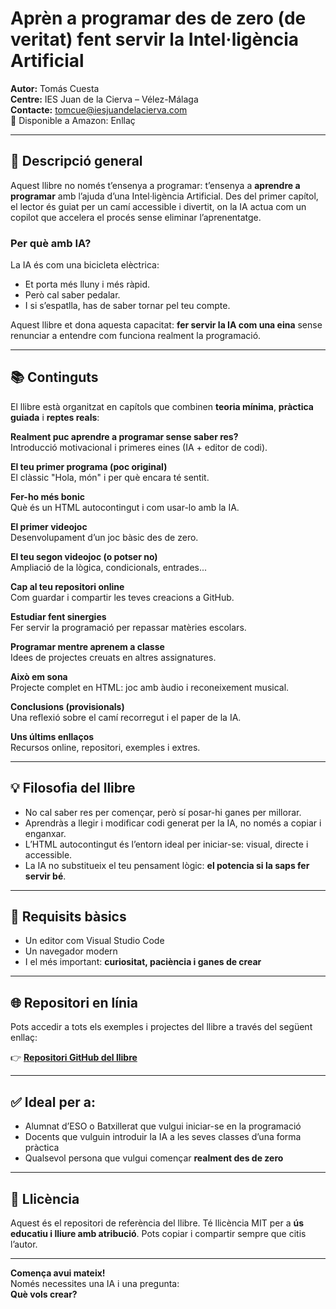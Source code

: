 # Aprèn a programar des de zero (de veritat) fent servir la Intel·ligència Artificial  
**Autor:** Tomás Cuesta  
**Centre:** IES Juan de la Cierva – Vélez-Málaga  
**Contacte:** tomcue@iesjuandelacierva.com  
📖 Disponible a Amazon: Enllaç

---

## 📘 Descripció general

Aquest llibre no només t’ensenya a programar: t’ensenya a **aprendre a programar** amb l’ajuda d’una Intel·ligència Artificial. Des del primer capítol, el lector és guiat per un camí accessible i divertit, on la IA actua com un copilot que accelera el procés sense eliminar l’aprenentatge.

### Per què amb IA?

La IA és com una bicicleta elèctrica:

- Et porta més lluny i més ràpid.  
- Però cal saber pedalar.  
- I si s’espatlla, has de saber tornar pel teu compte.

Aquest llibre et dona aquesta capacitat: **fer servir la IA com una eina** sense renunciar a entendre com funciona realment la programació.

---

## 📚 Continguts

El llibre està organitzat en capítols que combinen **teoria mínima**, **pràctica guiada** i **reptes reals**:

**Realment puc aprendre a programar sense saber res?**  
Introducció motivacional i primeres eines (IA + editor de codi).

**El teu primer programa (poc original)**  
El clàssic "Hola, món" i per què encara té sentit.

**Fer-ho més bonic**  
Què és un HTML autocontingut i com usar-lo amb la IA.

**El primer videojoc**  
Desenvolupament d’un joc bàsic des de zero.

**El teu segon videojoc (o potser no)**  
Ampliació de la lògica, condicionals, entrades...

**Cap al teu repositori online**  
Com guardar i compartir les teves creacions a GitHub.

**Estudiar fent sinergies**  
Fer servir la programació per repassar matèries escolars.

**Programar mentre aprenem a classe**  
Idees de projectes creuats en altres assignatures.

**Això em sona**  
Projecte complet en HTML: joc amb àudio i reconeixement musical.

**Conclusions (provisionals)**  
Una reflexió sobre el camí recorregut i el paper de la IA.

**Uns últims enllaços**  
Recursos online, repositori, exemples i extres.

---

## 💡 Filosofia del llibre

- No cal saber res per començar, però sí posar-hi ganes per millorar.  
- Aprendràs a llegir i modificar codi generat per la IA, no només a copiar i enganxar.  
- L’HTML autocontingut és l’entorn ideal per iniciar-se: visual, directe i accessible.  
- La IA no substitueix el teu pensament lògic: **el potencia si la saps fer servir bé**.

---

## 🧠 Requisits bàsics

- Un editor com Visual Studio Code  
- Un navegador modern  
- I el més important: **curiositat, paciència i ganes de crear**

---

## 🌐 Repositori en línia

Pots accedir a tots els exemples i projectes del llibre a través del següent enllaç:

👉 **[Repositori GitHub del llibre](https://github.com/vertice1971/Programar-des-de-zero)**

---

## ✅ Ideal per a:

- Alumnat d’ESO o Batxillerat que vulgui iniciar-se en la programació  
- Docents que vulguin introduir la IA a les seves classes d’una forma pràctica  
- Qualsevol persona que vulgui començar **realment des de zero**

---

## 📝 Llicència

Aquest és el repositori de referència del llibre. Té llicència MIT per a **ús educatiu i lliure amb atribució**. Pots copiar i compartir sempre que citis l’autor.

---

**Comença avui mateix!**  
Només necessites una IA i una pregunta:  
**Què vols crear?**
